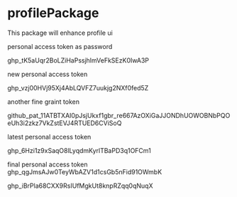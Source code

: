 # profilePackage
This package will enhance profile ui

personal access token as password 


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


new personal access token

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


another fine graint token 

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


latest personal access token

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

final personal access token
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


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
